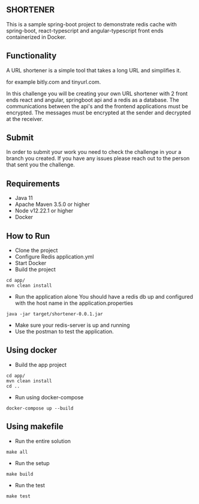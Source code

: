## SHORTENER

This is a sample spring-boot project to demonstrate redis cache with spring-boot, react-typescript 
and angular-typescript front ends containerized 
in Docker.

## Functionality
A URL shortener is a simple tool that takes a long URL and simplifies it.

for example bitly.com and tinyurl.com.

In this challenge you will be creating your own URL shortener with 2 front ends react and angular, springboot api and a 
redis as a database.  The communications between the api's and the frontend applications must be encrypted. The messages
must be encrypted at the sender and decrypted at the receiver.

## Submit
In order to submit your work you need to check the challenge in your a branch you created. If you have any issues 
please reach out to the person that sent you the challenge.


## Requirements
* Java 11
* Apache Maven 3.5.0 or higher
* Node v12.22.1 or higher
* Docker


## How to Run

- Clone the project
- Configure Redis application.yml
- Start Docker
- Build the project
```
cd app/
mvn clean install
```
- Run the application alone
    You should have a redis db up and configured 
    with the host name in the application.properties
```
java -jar target/shortener-0.0.1.jar
```
- Make sure your redis-server is up and running
- Use the postman to test the application.

## Using docker

- Build the app project
```
cd app/
mvn clean install
cd ..
```
- Run using docker-compose
```
docker-compose up --build 
```

## Using makefile

- Run the entire solution
```
make all
```
- Run the setup
``` 
make build
```
- Run the test
```
make test
```

